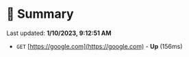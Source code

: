 # 📖 Summary
Last updated: **1/10/2023, 9:12:51 AM**

- `GET` [https://google.com](https://google.com) - **Up** (156ms)

